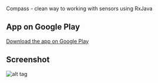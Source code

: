Compass - clean way to working with sensors using RxJava

App on Google Play
--------------------
[Download the app on Google Play](https://play.google.com/store/apps/details?id=me.suszczewicz.compass)

Screenshot
--------------------
![alt tag](http://i.imgur.com/3JMG25X.png)
